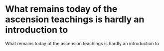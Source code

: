 # What remains today of the ascension teachings is hardly an introduction to

What remains today of the ascension teachings is hardly an introduction to